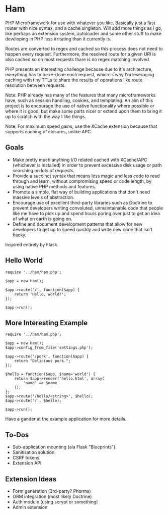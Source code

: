 Ham
===

PHP Microframework for use with whatever you like. Basically just a fast router
with nice syntax, and a cache singleton. Will add more things as I go, like
perhaps an extension system, autoloader and some other stuff to make developing
in PHP less irritating than it currently is.

Routes are converted to regex and cached so this process does not need to
happen every request. Furthermore, the resolved route for a given URI is also
cached so on most requests thare is no regex matching involved.

PHP presents an interesting challenge because due to it's architecture,
everything has to be re-done each request, which is why I'm leveraging caching
with tiny TTLs to share the results of operations like route resolution
between requests.

Note: PHP already has many of the features that many microframeworks have, such
as session handling, cookies, and templating. An aim of this project is to
encourage the use of native functionality where possible or where it is good,
but make some parts nicer or extend upon them to bring it up to scratch with
the way I like things.

Note: For maximum speed gains, use the XCache extension because that supports
caching of closures, unlike APC.


Goals
-----

 * Make pretty much anything I/O related cached with XCache/APC
(whichever is installed) in order to prevent excessive disk usage or path 
searching on lots of requests.
 * Provide a succinct syntax that means less magic and less code to read
 through and learn, without compromising speed or code length, by using native
 PHP methods and features.
 * Promote a simple, flat way of building applications that don't need
 massive levels of abstraction.
 * Encourage use of excellent third-party libraries such as Doctrine to prevent
 developers writing convoluted, unmaintainable code that people like me have to
 pick up and spend hours poring over just to get an idea of what on earth is
 going on.
 * Define and document development patterns that allow for new developers to
 get up to speed quickly and write new code that isn't hacky.


Inspired entirely by Flask.


Hello World
-----------

    require '../ham/ham.php';

    $app = new Ham();

    $app->route('/', function($app) {
        return 'Hello, world!';
    });

    $app->run();


More Interesting Example
------------------------

    require '../ham/ham.php';

    $app = new Ham();
    $app->config_from_file('settings.php');

    $app->route('/pork', function($app) {
        return "Delicious pork.";
    });

    $hello = function($app, $name='world') {
        return $app->render('hello.html', array(
            'name' => $name
        ));
    };
    $app->route('/hello/<string>', $hello);
    $app->route('/', $hello);

    $app->run();


Have a gander at the example application for more details.


To-Dos
------

* Sub-application mounting (ala Flask "Blueprints").
* Sanitisation solution.
* CSRF tokens
* Extension API


Extension Ideas
---------------

* Form generation (3rd-party? Phorms)
* ORM integration (most likely Doctrine)
* Auth module (using scrypt or something)
* Admin extension